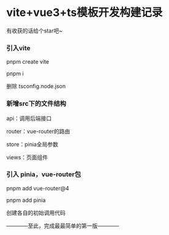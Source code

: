 # vite+vue3+ts模板开发构建记录

有收获的话给个star吧~

### 引入vite

pnpm create vite

pnpm i

删除 tsconfig.node.json

### 新增src下的文件结构

api：调用后端接口

router：vue-router的路由

store：pinia全局参数 

views：页面组件



### 引入 pinia，vue-router包

pnpm add vue-router@4

pnpm add pinia

创建各自的初始调用代码



————至此，完成最最简单的第一版————






